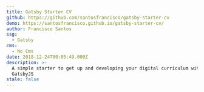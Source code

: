 ```yaml
---
title: Gatsby Starter CV
github: https://github.com/santosfrancisco/gatsby-starter-cv
demo: https://santosfrancisco.github.io/gatsby-starter-cv/
author: Francisco Santos
ssg:
  - Gatsby
cms:
  - No Cms
date: 2018-12-24T00:05:49.000Z
description: >-
  A simple starter to get up and developing your digital curriculum with
  GatsbyJS
stale: false
---
```

